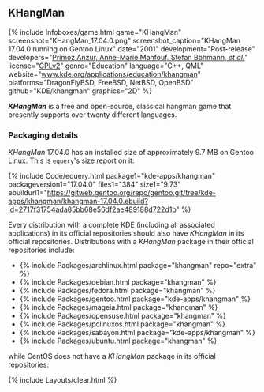 ## KHangMan
{% include Infoboxes/game.html game="KHangMan" screenshot="KHangMan_17.04.0.png" screenshot_caption="KHangMan 17.04.0 running on Gentoo Linux" date="2001" development="Post-release" developers="<a href='https://www.kde.org/applications/education/khangman' link='_blank'>Primoz Anzur, Anne-Marie Mahfouf, Stefan Böhmann, <i>et al.</i></a>" license="<a href='https://github.com/KDE/khangman/blob/master/COPYING' link='_blank'>GPLv2</a>" genre="Education" language="C++, QML" website="<a href='https://www.kde.org/applications/education/khangman' link='_blank'>www.kde.org/applications/education/khangman</a>" platforms="DragonFlyBSD, FreeBSD, NetBSD, OpenBSD" github="KDE/khangman" graphics="2D" %}

***KHangMan*** is a free and open-source, classical hangman game that presently supports over twenty different languages.

### Packaging details
*KHangMan* 17.04.0 has an installed size of approximately 9.7 MB on Gentoo Linux. This is `equery`'s size report on it:

{% include Code/equery.html package1="kde-apps/khangman" packageversion1="17.04.0" files1="384" size1="9.73" ebuildurl1="https://gitweb.gentoo.org/repo/gentoo.git/tree/kde-apps/khangman/khangman-17.04.0.ebuild?id=2717f31754ada85bb68e56df2ae489188d722d1b" %}

Every distribution with a complete KDE (including all associated applications) in its official repositories should also have *KHangMan* in its official repositories. Distributions with a *KHangMan* package in their official repositories include:

* {% include Packages/archlinux.html package="khangman" repo="extra" %}
* {% include Packages/debian.html package="khangman" %}
* {% include Packages/fedora.html package="khangman" %}
* {% include Packages/gentoo.html package="kde-apps/khangman" %}
* {% include Packages/mageia.html package="khangman" %}
* {% include Packages/opensuse.html package="khangman" %}
* {% include Packages/pclinuxos.html package="khangman" %}
* {% include Packages/sabayon.html package="kde-apps/khangman" %}
* {% include Packages/ubuntu.html package="khangman" %}

while CentOS does not have a *KHangMan* package in its official repositories. 

{% include Layouts/clear.html %}
